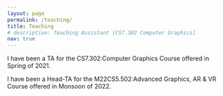 ```yaml
---
layout: page
permalink: /teaching/
title: Teaching
# description: Teaching Assistant [CS7.302 Computer Graphics] 
nav: true
---
```


I have been a TA for the CS7.302:Computer Graphics Course offered in Spring of 2021.


I have been a Head-TA for the M22CS5.502:Advanced Graphics, AR & VR Course offered in Monsoon of 2022.